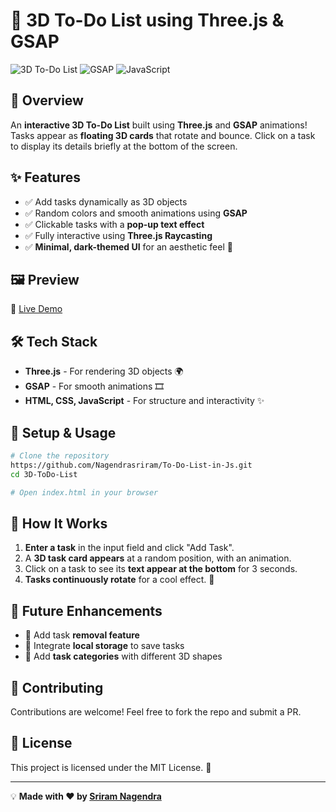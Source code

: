 # 📌 3D To-Do List using Three.js & GSAP

![3D To-Do List](https://img.shields.io/badge/Three.js-3D%20Graphics-blue?style=for-the-badge) ![GSAP](https://img.shields.io/badge/GSAP-Animations-green?style=for-the-badge) ![JavaScript](https://img.shields.io/badge/JavaScript-ES6+-yellow?style=for-the-badge)

## 🚀 Overview
An **interactive 3D To-Do List** built using **Three.js** and **GSAP** animations! Tasks appear as **floating 3D cards** that rotate and bounce. Click on a task to display its details briefly at the bottom of the screen.

## ✨ Features
- ✅ Add tasks dynamically as 3D objects
- ✅ Random colors and smooth animations using **GSAP**
- ✅ Clickable tasks with a **pop-up text effect**
- ✅ Fully interactive using **Three.js Raycasting**
- ✅ **Minimal, dark-themed UI** for an aesthetic feel 🎨

## 🖼 Preview
🔗 [Live Demo](https://nagendrasriram.github.io/To-Do-List-in-Js/) 

## 🛠 Tech Stack
- **Three.js** - For rendering 3D objects 🌍
- **GSAP** - For smooth animations 🎞️
- **HTML, CSS, JavaScript** - For structure and interactivity ✨

## 📌 Setup & Usage
```bash
# Clone the repository
https://github.com/Nagendrasriram/To-Do-List-in-Js.git
cd 3D-ToDo-List

# Open index.html in your browser
```

## 🎯 How It Works
1. **Enter a task** in the input field and click "Add Task".
2. A **3D task card appears** at a random position, with an animation.
3. Click on a task to see its **text appear at the bottom** for 3 seconds.
4. **Tasks continuously rotate** for a cool effect. 🌟

## 🚀 Future Enhancements
- 📌 Add task **removal feature**
- 📌 Integrate **local storage** to save tasks
- 📌 Add **task categories** with different 3D shapes

## 🤝 Contributing
Contributions are welcome! Feel free to fork the repo and submit a PR.

## 📜 License
This project is licensed under the MIT License. 📝

---
💡 **Made with ❤️ by [Sriram Nagendra](https://github.com/your-username)**

